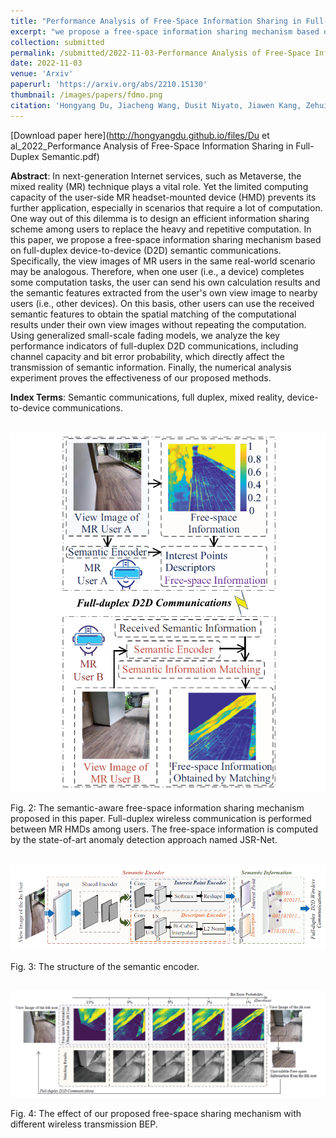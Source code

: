 ```yaml
---
title: "Performance Analysis of Free-Space Information Sharing in Full-Duplex Semantic Communications"
excerpt: "we propose a free-space information sharing mechanism based on full-duplex device-to-device (D2D) semantic communications. Specifically, the view images of MR users in the same real-world scenario may be analogous. Therefore, when one user (i.e., a device) completes some computation tasks, the user can send his own calculation results and the semantic features extracted from the user's own view image to nearby users (i.e., other devices). On this basis, other users can use the received semantic features to obtain the spatial matching of the computational results under their own view images without repeating the computation."
collection: submitted
permalink: /submitted/2022-11-03-Performance Analysis of Free-Space Information Sharing in Full-Duplex Semantic Communications
date: 2022-11-03
venue: 'Arxiv'
paperurl: 'https://arxiv.org/abs/2210.15130'
thumbnail: /images/papers/fdmo.png
citation: 'Hongyang Du, Jiacheng Wang, Dusit Niyato, Jiawen Kang, Zehui Xiong, Dong In Kim, and Boon Hee Soong. "Performance Analysis of Free-Space Information Sharing in Full-Duplex Semantic Communications." arXiv preprint arXiv:2211.14771 (2022).'
---
```


[Download paper here](http://hongyangdu.github.io/files/Du et al_2022_Performance Analysis of Free-Space Information Sharing in Full-Duplex Semantic.pdf)

**Abstract**: In next-generation Internet services, such as Metaverse, the mixed reality (MR) technique plays a vital role. Yet the limited computing capacity of the user-side MR headset-mounted device (HMD) prevents its further application, especially in scenarios that require a lot of computation. One way out of this dilemma is to design an efficient information sharing scheme among users to replace the heavy and repetitive computation. In this paper, we propose a free-space information sharing mechanism based on full-duplex device-to-device (D2D) semantic communications. Specifically, the view images of MR users in the same real-world scenario may be analogous. Therefore, when one user (i.e., a device) completes some computation tasks, the user can send his own calculation results and the semantic features extracted from the user's own view image to nearby users (i.e., other devices). On this basis, other users can use the received semantic features to obtain the spatial matching of the computational results under their own view images without repeating the computation. Using generalized small-scale fading models, we analyze the key performance indicators of full-duplex D2D communications, including channel capacity and bit error probability, which directly affect the transmission of semantic information. Finally, the numerical analysis experiment proves the effectiveness of our proposed methods. 

**Index Terms**: Semantic communications, full duplex, mixed reality, device-to-device communications.

<br/><img src='/images/papers/fdmo.png' width = "700">

Fig. 2: The semantic-aware free-space information sharing mechanism proposed in this paper. Full-duplex wireless communication is performed between MR HMDs among users. The free-space information is computed by the state-of-art anomaly detection approach named JSR-Net.

<br/><img src='/images/papers/fden.png' width = "700">

Fig. 3: The structure of the semantic encoder.

<br/><img src='/images/papers/fdnum.png' width = "700">

Fig. 4: The effect of our proposed free-space sharing mechanism with different wireless transmission BEP.